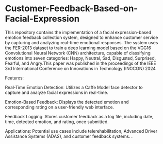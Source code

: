 # Customer-Feedback-Based-on-Facial-Expression
This repository contains the implementation of a facial expression-based emotion feedback collection system, designed to enhance customer service by capturing and analyzing real-time emotional responses. The system uses the FER-2013 dataset to train a deep learning model based on the VGG16 Convolutional Neural Network (CNN) architecture, capable of classifying emotions into seven categories: Happy, Neutral, Sad, Disgusted, Surprised, Fearful, and Angry.This paper was published in the proceedings of the IEEE 3rd International Conference on Innovations in Technology (INOCON) 2024

Features:

Real-Time Emotion Detection: Utilizes a Caffe Model face detector to capture and analyze facial expressions in real-time.

Emotion-Based Feedback: Displays the detected emotion and corresponding rating on a user-friendly web interface.

Feedback Logging: Stores customer feedback as a log file, including date, time, detected emotion, and rating, once submitted.

Applications: Potential use cases include telerehabilitation, Advanced Driver Assistance Systems (ADAS), and customer feedback systems.
.
